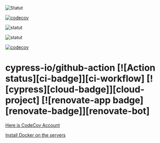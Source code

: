 ![Statut](https://github.com/magloiredaniel/cicd-projet2-github-action-docker/actions/workflows/cicd.yaml/badge.svg)

[![codecov](https://codecov.io/gh/magloiredaniel/cicd-projet2-github-action-docker/graph/badge.svg?token=LQISWTKNK0)](https://codecov.io/gh/dymacicd/cicd-projet1)

![statut](https://github.com/magloiredaniel/cicd-projet2-github-action-docker/actions/workflows/main.yml/badge.svg)

![statut](https://github.com/magloiredaniel/cicd-projet2-github-action-docker/actions/workflows/main.yml/badge.svg?event=push&branch=master)

[![codecov](https://codecov.io/gh/magloiredaniel/cicd-projet2-github-action-docker/graph/badge.svg?token=RMMI8CXM8Z)](https://codecov.io/gh/magloiredaniel/cicd-projet2-github-action-docker)

# cypress-io/github-action [![Action status][ci-badge]][ci-workflow] [![cypress][cloud-badge]][cloud-project] [![renovate-app badge][renovate-badge]][renovate-bot]

[Here is CodeCov Account](https://about.codecov.io/)

[Install Docker on the servers](https://docs.docker.com/engine/install/ubuntu/)